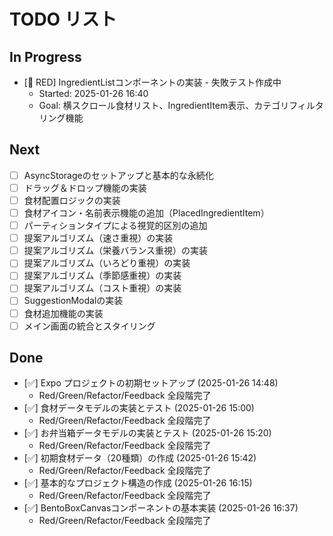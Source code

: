 # TODO リスト

## In Progress
- [🔴 RED] IngredientListコンポーネントの実装 - 失敗テスト作成中
  - Started: 2025-01-26 16:40
  - Goal: 横スクロール食材リスト、IngredientItem表示、カテゴリフィルタリング機能

## Next
- [ ] AsyncStorageのセットアップと基本的な永続化
- [ ] ドラッグ＆ドロップ機能の実装
- [ ] 食材配置ロジックの実装
- [ ] 食材アイコン・名前表示機能の追加（PlacedIngredientItem）
- [ ] パーティションタイプによる視覚的区別の追加
- [ ] 提案アルゴリズム（速さ重視）の実装
- [ ] 提案アルゴリズム（栄養バランス重視）の実装
- [ ] 提案アルゴリズム（いろどり重視）の実装
- [ ] 提案アルゴリズム（季節感重視）の実装
- [ ] 提案アルゴリズム（コスト重視）の実装
- [ ] SuggestionModalの実装
- [ ] 食材追加機能の実装
- [ ] メイン画面の統合とスタイリング

## Done
- [✅] Expo プロジェクトの初期セットアップ (2025-01-26 14:48)
  - Red/Green/Refactor/Feedback 全段階完了
- [✅] 食材データモデルの実装とテスト (2025-01-26 15:00)
  - Red/Green/Refactor/Feedback 全段階完了
- [✅] お弁当箱データモデルの実装とテスト (2025-01-26 15:20)
  - Red/Green/Refactor/Feedback 全段階完了
- [✅] 初期食材データ（20種類）の作成 (2025-01-26 15:42)
  - Red/Green/Refactor/Feedback 全段階完了
- [✅] 基本的なプロジェクト構造の作成 (2025-01-26 16:15)
  - Red/Green/Refactor/Feedback 全段階完了
- [✅] BentoBoxCanvasコンポーネントの基本実装 (2025-01-26 16:37)
  - Red/Green/Refactor/Feedback 全段階完了